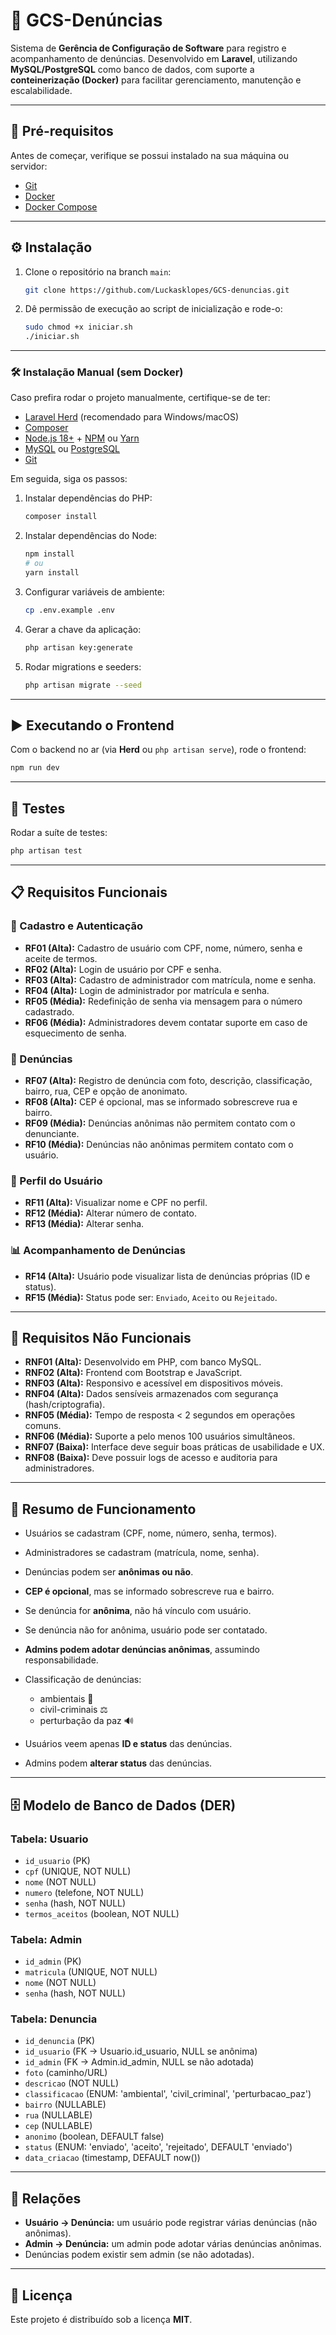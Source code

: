 # 📌 GCS-Denúncias

Sistema de **Gerência de Configuração de Software** para registro e acompanhamento de denúncias.
Desenvolvido em **Laravel**, utilizando **MySQL/PostgreSQL** como banco de dados, com suporte a **conteinerização (Docker)** para facilitar gerenciamento, manutenção e escalabilidade.

---

## 🚀 Pré-requisitos

Antes de começar, verifique se possui instalado na sua máquina ou servidor:

* [Git](https://git-scm.com/)
* [Docker](https://docs.docker.com/)
* [Docker Compose](https://docs.docker.com/compose/)

---

## ⚙️ Instalação

1. Clone o repositório na branch `main`:

   ```bash
   git clone https://github.com/Luckasklopes/GCS-denuncias.git
   ```

2. Dê permissão de execução ao script de inicialização e rode-o:

   ```bash
   sudo chmod +x iniciar.sh
   ./iniciar.sh
   ```

---

### 🛠️ Instalação Manual (sem Docker)

Caso prefira rodar o projeto manualmente, certifique-se de ter:

* [Laravel Herd](https://herd.laravel.com/) (recomendado para Windows/macOS)
* [Composer](https://getcomposer.org/)
* [Node.js 18+](https://nodejs.org/) + [NPM](https://www.npmjs.com/) ou [Yarn](https://yarnpkg.com/)
* [MySQL](https://dev.mysql.com/downloads/) ou [PostgreSQL](https://www.postgresql.org/download/)
* [Git](https://git-scm.com/)

Em seguida, siga os passos:

1. Instalar dependências do PHP:

   ```bash
   composer install
   ```

2. Instalar dependências do Node:

   ```bash
   npm install
   # ou
   yarn install
   ```

3. Configurar variáveis de ambiente:

   ```bash
   cp .env.example .env
   ```

4. Gerar a chave da aplicação:

   ```bash
   php artisan key:generate
   ```

5. Rodar migrations e seeders:

   ```bash
   php artisan migrate --seed
   ```

---

## ▶️ Executando o Frontend

Com o backend no ar (via **Herd** ou `php artisan serve`), rode o frontend:

```bash
npm run dev
```

---

## 🧪 Testes

Rodar a suíte de testes:

```bash
php artisan test
```

---

## 📋 Requisitos Funcionais

### 🔐 Cadastro e Autenticação

* **RF01 (Alta):** Cadastro de usuário com CPF, nome, número, senha e aceite de termos.
* **RF02 (Alta):** Login de usuário por CPF e senha.
* **RF03 (Alta):** Cadastro de administrador com matrícula, nome e senha.
* **RF04 (Alta):** Login de administrador por matrícula e senha.
* **RF05 (Média):** Redefinição de senha via mensagem para o número cadastrado.
* **RF06 (Média):** Administradores devem contatar suporte em caso de esquecimento de senha.

### 📢 Denúncias

* **RF07 (Alta):** Registro de denúncia com foto, descrição, classificação, bairro, rua, CEP e opção de anonimato.
* **RF08 (Alta):** CEP é opcional, mas se informado sobrescreve rua e bairro.
* **RF09 (Média):** Denúncias anônimas não permitem contato com o denunciante.
* **RF10 (Média):** Denúncias não anônimas permitem contato com o usuário.

### 👤 Perfil do Usuário

* **RF11 (Alta):** Visualizar nome e CPF no perfil.
* **RF12 (Média):** Alterar número de contato.
* **RF13 (Média):** Alterar senha.

### 📊 Acompanhamento de Denúncias

* **RF14 (Alta):** Usuário pode visualizar lista de denúncias próprias (ID e status).
* **RF15 (Média):** Status pode ser: `Enviado`, `Aceito` ou `Rejeitado`.

---

## 📌 Requisitos Não Funcionais

* **RNF01 (Alta):** Desenvolvido em PHP, com banco MySQL.
* **RNF02 (Alta):** Frontend com Bootstrap e JavaScript.
* **RNF03 (Alta):** Responsivo e acessível em dispositivos móveis.
* **RNF04 (Alta):** Dados sensíveis armazenados com segurança (hash/criptografia).
* **RNF05 (Média):** Tempo de resposta < 2 segundos em operações comuns.
* **RNF06 (Média):** Suporte a pelo menos 100 usuários simultâneos.
* **RNF07 (Baixa):** Interface deve seguir boas práticas de usabilidade e UX.
* **RNF08 (Baixa):** Deve possuir logs de acesso e auditoria para administradores.

---

## 📝 Resumo de Funcionamento

* Usuários se cadastram (CPF, nome, número, senha, termos).
* Administradores se cadastram (matrícula, nome, senha).
* Denúncias podem ser **anônimas ou não**.
* **CEP é opcional**, mas se informado sobrescreve rua e bairro.
* Se denúncia for **anônima**, não há vínculo com usuário.
* Se denúncia não for anônima, usuário pode ser contatado.
* **Admins podem adotar denúncias anônimas**, assumindo responsabilidade.
* Classificação de denúncias:

  * ambientais 🌱
  * civil-criminais ⚖️
  * perturbação da paz 🔊
* Usuários veem apenas **ID e status** das denúncias.
* Admins podem **alterar status** das denúncias.

---

## 🗄️ Modelo de Banco de Dados (DER)

### **Tabela: Usuario**

* `id_usuario` (PK)
* `cpf` (UNIQUE, NOT NULL)
* `nome` (NOT NULL)
* `numero` (telefone, NOT NULL)
* `senha` (hash, NOT NULL)
* `termos_aceitos` (boolean, NOT NULL)

### **Tabela: Admin**

* `id_admin` (PK)
* `matricula` (UNIQUE, NOT NULL)
* `nome` (NOT NULL)
* `senha` (hash, NOT NULL)

### **Tabela: Denuncia**

* `id_denuncia` (PK)
* `id_usuario` (FK → Usuario.id\_usuario, NULL se anônima)
* `id_admin` (FK → Admin.id\_admin, NULL se não adotada)
* `foto` (caminho/URL)
* `descricao` (NOT NULL)
* `classificacao` (ENUM: 'ambiental', 'civil\_criminal', 'perturbacao\_paz')
* `bairro` (NULLABLE)
* `rua` (NULLABLE)
* `cep` (NULLABLE)
* `anonimo` (boolean, DEFAULT false)
* `status` (ENUM: 'enviado', 'aceito', 'rejeitado', DEFAULT 'enviado')
* `data_criacao` (timestamp, DEFAULT now())

---

## 🔗 Relações

* **Usuário → Denúncia:** um usuário pode registrar várias denúncias (não anônimas).
* **Admin → Denúncia:** um admin pode adotar várias denúncias anônimas.
* Denúncias podem existir sem admin (se não adotadas).

---

## 📄 Licença

Este projeto é distribuído sob a licença **MIT**.